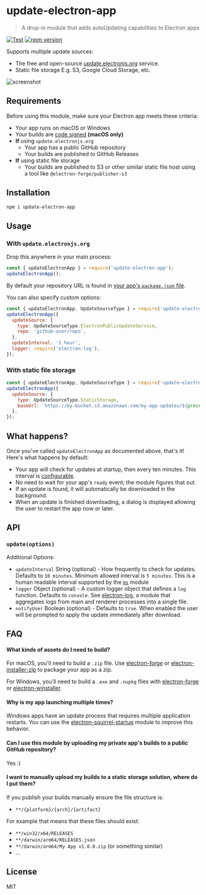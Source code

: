 # update-electron-app

> A drop-in module that adds autoUpdating capabilities to Electron apps

[![Test](https://github.com/electron/update-electron-app/actions/workflows/test.yml/badge.svg)](https://github.com/electron/update-electron-app/actions/workflows/test.yml)
[![npm version](http://img.shields.io/npm/v/update-electron-app.svg)](https://npmjs.org/package/update-electron-app)

Supports multiple update sources:

- The free and open-source [update.electronjs.org](https://update.electronjs.org) service.
- Static file storage E.g. S3, Google Cloud Storage, etc.

![screenshot](screenshot.png)

## Requirements

Before using this module, make sure your Electron app meets these criteria:

- Your app runs on macOS or Windows
- Your builds are [code signed] **(macOS only)**
- **If** using `update.electronjs.org`
  - Your app has a public GitHub repository
  - Your builds are published to GitHub Releases
- **If** using static file storage
  - Your builds are published to S3 or other similar static file host using a tool like `@electron-forge/publisher-s3`

## Installation

```sh
npm i update-electron-app
```

## Usage

### With `update.electronjs.org`

Drop this anywhere in your main process:

```js
const { updateElectronApp } = require('update-electron-app');
updateElectronApp();
```

By default your repository URL is found in [your app's `package.json` file](https://docs.npmjs.com/cli/v9/configuring-npm/package-json#repository).

You can also specify custom options:

```js
const { updateElectronApp, UpdateSourceType } = require('update-electron-app');
updateElectronApp({
  updateSource: {
    type: UpdateSourceType.ElectronPublicUpdateService,
    repo: 'github-user/repo',
  },
  updateInterval: '1 hour',
  logger: require('electron-log'),
});
```

### With static file storage

```js
const { updateElectronApp, UpdateSourceType } = require('update-electron-app');
updateElectronApp({
  updateSource: {
    type: UpdateSourceType.StaticStorage,
    baseUrl: `https://my-bucket.s3.amazonaws.com/my-app-updates/${process.platform}/${process.arch}`,
  },
});
```

## What happens?

Once you've called `updateElectronApp` as documented above, that's it! Here's what happens by default:

- Your app will check for updates at startup, then every ten minutes. This interval is [configurable](#API).
- No need to wait for your app's `ready` event; the module figures that out.
- If an update is found, it will automatically be downloaded in the background.
- When an update is finished downloading, a dialog is displayed allowing the user to restart the app now or later.

## API

### `update(options)`

Additional Options:

- `updateInterval` String (optional) - How frequently to check for updates. Defaults to `10 minutes`. Minimum allowed interval is `5 minutes`. This is a human readable interval supported by the [`ms`](https://github.com/vercel/ms#readme) module
- `logger` Object (optional) - A custom logger object that defines a `log` function. Defaults to `console`. See [electron-log](https://github.com/megahertz/electron-log), a module that aggregates logs from main and renderer processes into a single file.
- `notifyUser` Boolean (optional) - Defaults to `true`. When enabled the user will be
  prompted to apply the update immediately after download.

## FAQ

#### What kinds of assets do I need to build?

For macOS, you'll need to build a `.zip` file.
Use [electron-forge] or [electron-installer-zip] to package your app as a zip.

For Windows, you'll need to build a `.exe` and `.nupkg` files with [electron-forge] or [electron-winstaller].

#### Why is my app launching multiple times?

Windows apps have an update process that requires multiple application restarts.
You can use the [electron-squirrel-startup](https://github.com/mongodb-js/electron-squirrel-startup) module to improve this
behavior.

#### Can I use this module by uploading my private app's builds to a public GitHub repository?

Yes :)

#### I want to manually upload my builds to a static storage solution, where do I put them?

If you publish your builds manually ensure the file structure is:

- `**/{platform}/{arch}/{artifact}`

For example that means that these files should exist:

- `**/win32/x64/RELEASES`
- `**/darwin/arm64/RELEASES.json`
- `**/darwin/arm64/My App v1.0.0.zip` (or something similar)
- ...

## License

MIT

[electron-forge]: https://github.com/electron/forge
[electron-installer-zip]: https://github.com/electron-userland/electron-installer-zip
[electron-winstaller]: https://github.com/electron/windows-installer
[code signed]: https://www.electronjs.org/docs/latest/tutorial/code-signing
